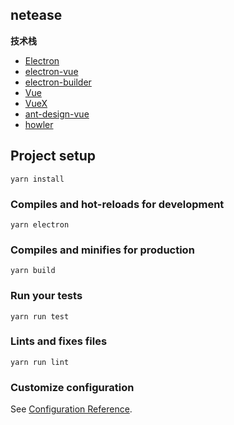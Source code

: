 ## netease

**技术栈**

- [Electron](https://electronjs.org/)
- [electron-vue](https://simulatedgreg.gitbooks.io/electron-vue/content/cn/) 
- [electron-builder](https://www.electron.build/) 
- [Vue](https://vuejs.org/)
- [VueX](https://vuex.vuejs.org/)
- [ant-design-vue](https://www.antdv.com/docs/vue/introduce-cn/)
- [howler](https://howlerjs.com/)


## Project setup
```
yarn install
```

### Compiles and hot-reloads for development
```
yarn electron
```

### Compiles and minifies for production
```
yarn build
```

### Run your tests
```
yarn run test
```

### Lints and fixes files
```
yarn run lint
```

### Customize configuration
See [Configuration Reference](https://cli.vuejs.org/config/).
